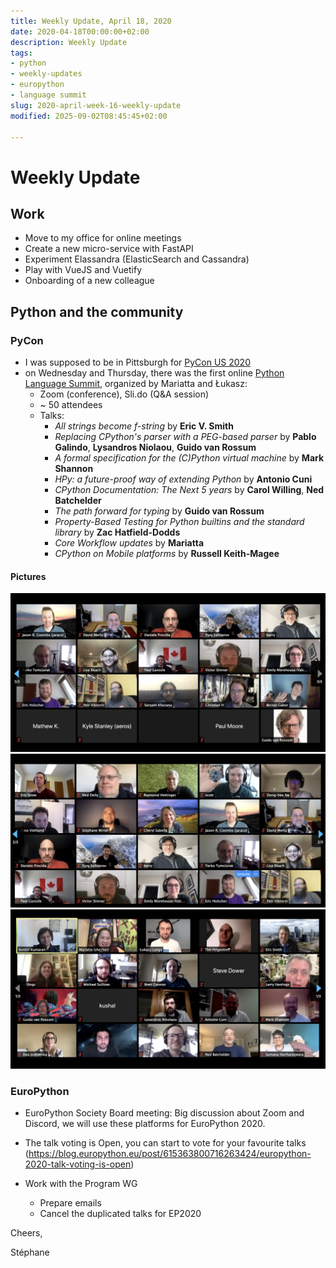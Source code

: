 ```yaml
---
title: Weekly Update, April 18, 2020
date: 2020-04-18T00:00:00+02:00
description: Weekly Update
tags:
- python
- weekly-updates
- europython
- language summit
slug: 2020-april-week-16-weekly-update
modified: 2025-09-02T08:45:45+02:00

---
```


# Weekly Update 

## Work

* Move to my office for online meetings
* Create a new micro-service with FastAPI
* Experiment Elassandra (ElasticSearch and Cassandra)
* Play with VueJS and Vuetify
* Onboarding of a new colleague

## Python and the community

### PyCon
* I was supposed to be in Pittsburgh for [PyCon US 2020](https://www.pycon.us)
* on Wednesday and Thursday, there was the first online [Python Language Summit](https://us.pycon.org/2020/events/languagesummit/), organized by Mariatta and Łukasz:
  * Zoom (conference), Sli.do (Q&A session)
  * ~ 50 attendees
  * Talks:
    * *All strings become f-string* by **Eric V. Smith**
    * *Replacing CPython's parser with a PEG-based parser* by **Pablo Galindo**, **Lysandros Niolaou**, **Guido van Rossum**
    * *A formal specification for the (C)Python virtual machine* by **Mark Shannon**
    * *HPy: a future-proof way of extending Python* by **Antonio Cuni**
    * *CPython Documentation: The Next 5 years* by **Carol Willing**, **Ned Batchelder**
    * *The path forward for typing* by **Guido van Rossum**
    * *Property-Based Testing for Python builtins and the standard library* by **Zac Hatfield-Dodds**
    * *Core Workflow updates* by **Mariatta**
    * *CPython on Mobile platforms* by **Russell Keith-Magee**

#### Pictures

![](EV4CH0GXQAAE4Rr.jpeg)
![](EV4CHCfXQAA2Hp1.jpeg)
![](EV4CGXGWkAEKDVu.jpeg)

### EuroPython
* EuroPython Society Board meeting: Big discussion about Zoom and Discord, we will use these platforms for EuroPython 2020.
* The talk voting is Open, you can start to vote for your favourite talks (https://blog.europython.eu/post/615363800716263424/europython-2020-talk-voting-is-open)

* Work with the Program WG
    * Prepare emails
    * Cancel the duplicated talks for EP2020

Cheers,

Stéphane